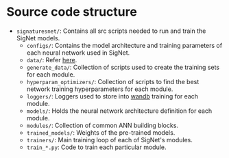 # Source code structure

- `signaturesnet/`: Contains all src scripts needed to run and train the SigNet models.
  - `configs/`: Contains the model architecture and training parameters of each neural network used in SigNet.
  - `data/`: Refer [here](data_folder.md).
  - `generate_data/`: Collection of scripts used to create the training sets for each module.
  - `hyperparam_optimizers/`: Collection of scripts to find the best network training hyperparameters for each module.
  - `loggers/`: Loggers used to store into [wandb](https://wandb.ai/site) training for each module.
  - `models/`: Holds the neural network architecture definition for each module.
  - `modules/`: Collection of common ANN building blocks.
  - `trained_models/`: Weights of the pre-trained models.
  - `trainers/`: Main training loop of each of SigNet's modules.
  - `train_*.py`: Code to train each particular module.
